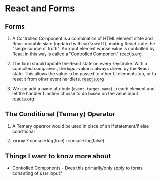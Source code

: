 # React and Forms  

## Forms  

1. A Controlled Component is a combination of HTML element state and React mutable state (updated with `setState()`), making React state the "single source of truth". An input element whose value is controlled by React in this way is called a "Controlled Component" [reactjs.org](https://reactjs.org/docs/forms.html)  

2. The form should update the React state on every keystroke. With a controlled component, the input value is always driven by the React state. This allows the value to be passed to other UI elements too, or to reset it from other event handlers. [reactjs.org](https://reactjs.org/docs/forms.html)  

3. We can add a name attribute (`event.target.name`) to each element and let the handler function choose to do based on the value input. [reactjs.org](https://reactjs.org/docs/forms.html)  

## The Conditional (Ternary) Operator  

1. A Ternary operator would be used in place of an if statement/if else conditional

2. x===y ? console.log(true) : console.log(false)

## Things I want to know more about  

- Controlled Components - Does this primarily/only apply to forms consisting of user input?
